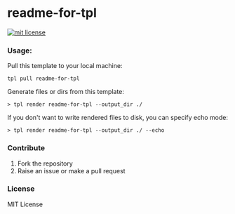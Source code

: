 # readme-for-tpl

[![mit license](https://img.shields.io/badge/license-mit-yellow.svg)](https://opensource.org/licenses/mit)

### Usage:

Pull this template to your local machine:

```
tpl pull readme-for-tpl

```

Generate files or dirs from this template:

```
> tpl render readme-for-tpl --output_dir ./

```

If you don't want to write rendered files to disk, you can specify echo mode:

```
> tpl render readme-for-tpl --output_dir ./ --echo

```

### Contribute

1. Fork the repository
2. Raise an issue or make a pull request

### License

MIT License